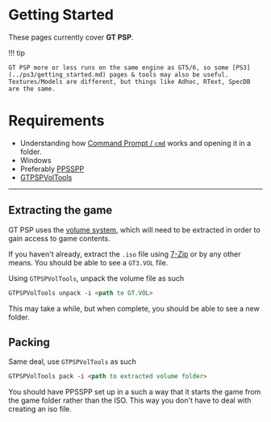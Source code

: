 # Getting Started

These pages currently cover **GT PSP**. 

!!! tip 

    GT PSP more or less runs on the same engine as GT5/6, so some [PS3](../ps3/getting_started.md) pages & tools may also be useful. Textures/Models are different, but things like Adhoc, RText, SpecDB are the same.

# Requirements

* Understanding how [Command Prompt / `cmd`](https://www.makeuseof.com/tag/a-beginners-guide-to-the-windows-command-line/) works and opening it in a folder.
* Windows
* Preferably [PPSSPP](https://www.ppsspp.org/)
* [GTPSPVolTools](https://github.com/Nenkai/GTPSPVolTools)

---

## Extracting the game

GT PSP uses the [volume system](../concepts/volume.md), which will need to be extracted in order to gain access to game contents.

If you haven't already, extract the `.iso` file using [7-Zip](https://www.7-zip.org/) or by any other means. You should be able to see a `GT3.VOL` file.

Using `GTPSPVolTools`, unpack the volume file as such

``` markdown title="Extracting GT.VOL"
GTPSPVolTools unpack -i <path to GT.VOL>
```

This may take a while, but when complete, you should be able to see a new folder.

## Packing

Same deal, use `GTPSPVolTools` as such

``` markdown title="Extracting GT.VOL"
GTPSPVolTools pack -i <path to extracted volume folder>
```

You should have PPSSPP set up in a such a way that it starts the game from the game folder rather than the ISO. This way you don't have to deal with creating an iso file.